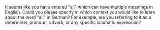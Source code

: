 It seems like you have entered "all" which can have multiple meanings in English. Could you please specify in which context you would like to learn about the word "all" in German? For example, are you referring to it as a determiner, pronoun, adverb, or any specific idiomatic expression?
